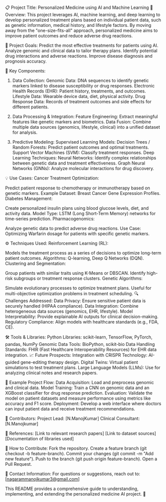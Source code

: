 📋 Project Title: Personalized Medicine using AI and Machine Learning
📖 Overview:
This project leverages AI, machine learning, and deep learning to develop personalized treatment plans based on individual patient data, such as genetic information, medical history, and lifestyle factors. By moving away from the "one-size-fits-all" approach, personalized medicine aims to improve patient outcomes and reduce adverse drug reactions.

🚀 Project Goals:
Predict the most effective treatments for patients using AI.
Analyze genomic and clinical data to tailor therapy plans.
Identify potential drug interactions and adverse reactions.
Improve disease diagnosis and prognosis accuracy.

🧬 Key Components:

1. Data Collection:
Genomic Data: DNA sequences to identify genetic markers linked to disease susceptibility or drug responses.
Electronic Health Records (EHR): Patient history, treatments, and outcomes.
Lifestyle Data: Wearable device data, diet, physical activity.
Drug Response Data: Records of treatment outcomes and side effects for different patients.

2. Data Processing & Integration:
Feature Engineering: Extract meaningful features like genetic markers and biometrics.
Data Fusion: Combine multiple data sources (genomics, lifestyle, clinical) into a unified dataset for analysis.

3. Predictive Modeling:
Supervised Learning Models:
Decision Trees / Random Forests: Predict patient outcomes and optimal treatments.
Support Vector Machines (SVM): Classify treatment responses.
Deep Learning Techniques:
Neural Networks: Identify complex relationships between genetic data and treatment effectiveness.
Graph Neural Networks (GNNs): Analyze molecular interactions for drug discovery.

💡 Use Cases:
Cancer Treatment Optimization:

Predict patient response to chemotherapy or immunotherapy based on genetic markers.
Example Dataset: Breast Cancer Gene Expression Profiles.
Diabetes Management:

Create personalized insulin plans using blood glucose levels, diet, and activity data.
Model Type: LSTM (Long Short-Term Memory) networks for time-series prediction.
Pharmacogenomics:

Analyze genetic data to predict adverse drug reactions.
Use Case: Optimizing Warfarin dosage for patients with specific genetic markers.


⚙️ Techniques Used:
Reinforcement Learning (RL):

Models the treatment process as a series of decisions to optimize long-term patient outcomes.
Algorithms: Q-learning, Deep Q Networks (DQN).
Clustering and Segmentation:

Group patients with similar traits using K-Means or DBSCAN.
Identify high-risk subgroups or treatment response clusters.
Genetic Algorithms:

Simulate evolutionary processes to optimize treatment plans.
Useful for multi-objective optimization problems in treatment scheduling.
🔍 Challenges Addressed:
Data Privacy: Ensure sensitive patient data is securely handled (HIPAA compliance).
Data Integration: Combine heterogeneous data sources (genomics, EHR, lifestyle).
Model Interpretability: Provide explainable AI outputs for clinical decision-making.
Regulatory Compliance: Align models with healthcare standards (e.g., FDA, CE).


🛠️ Tools & Libraries:
Python Libraries:
scikit-learn, TensorFlow, PyTorch, pandas, NumPy
Genomic Data Tools:
BioPython, scikit-bio
Data Handling Standards:
FHIR (Fast Healthcare Interoperability Resources) for EHR data integration.
📈 Future Prospects:
Integration with CRISPR Technology: AI-guided gene-editing therapy design.
Digital Twins: Virtual patient simulations to test treatment plans.
Large Language Models (LLMs): Use for analyzing clinical notes and research papers.

🎯 Example Project Flow:
Data Acquisition: Load and preprocess genomic and clinical data.
Model Training: Train a CNN on genomic data and an XGBoost classifier for drug response prediction.
Evaluation: Validate the model on patient datasets and measure performance using metrics like accuracy and F1 score.
Deployment: Develop a web interface where doctors can input patient data and receive treatment recommendations.

👥 Contributors:
Project Lead: [N.ManojKumar]
Clinical Consultant: [N.Manojkumar]

📄 References:
[Link to relevant research papers]
[Link to dataset sources]
[Documentation of libraries used]

🤝 How to Contribute:
Fork the repository.
Create a feature branch (git checkout -b feature-branch).
Commit your changes (git commit -m "Add new feature").
Push to the branch (git push origin feature-branch).
Open a Pull Request.

📧 Contact Information:
For questions or suggestions, reach out to: [nagarammanojkumar3@gmail.com]

This README provides a comprehensive guide to understanding, implementing, and extending the personalized medicine AI project. 🚀
